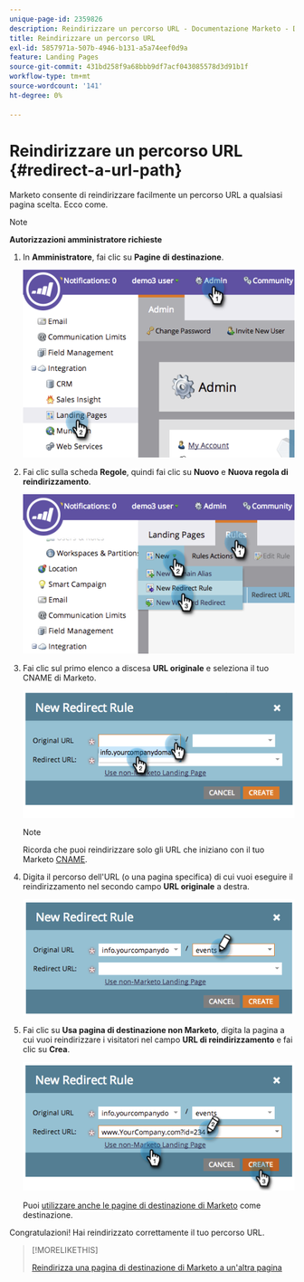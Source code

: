 ```yaml
---
unique-page-id: 2359826
description: Reindirizzare un percorso URL - Documentazione Marketo - Documentazione del prodotto
title: Reindirizzare un percorso URL
exl-id: 5857971a-507b-4946-b131-a5a74eef0d9a
feature: Landing Pages
source-git-commit: 431bd258f9a68bbb9df7acf043085578d3d91b1f
workflow-type: tm+mt
source-wordcount: '141'
ht-degree: 0%

---
```


# Reindirizzare un percorso URL {#redirect-a-url-path}

Marketo consente di reindirizzare facilmente un percorso URL a qualsiasi pagina scelta. Ecco come.

>[!NOTE]
>
>**Autorizzazioni amministratore richieste**

1. In **Amministratore**, fai clic su **Pagine di destinazione**.

   ![](assets/image2014-9-18-13-3a43-3a29.png)

1. Fai clic sulla scheda **Regole**, quindi fai clic su **Nuovo** e **Nuova regola di reindirizzamento**.

   ![](assets/image2014-9-18-13-3a43-3a40.png)

1. Fai clic sul primo elenco a discesa **URL originale** e seleziona il tuo CNAME di Marketo.

   ![](assets/image2014-9-18-13-3a43-3a49.png)

   >[!NOTE]
   >
   >Ricorda che puoi reindirizzare solo gli URL che iniziano con il tuo Marketo [CNAME](/help/marketo/product-docs/demand-generation/landing-pages/landing-page-actions/customize-your-landing-page-urls-with-a-cname.md).

1. Digita il percorso dell&#39;URL (o una pagina specifica) di cui vuoi eseguire il reindirizzamento nel secondo campo **URL originale** a destra.

   ![](assets/image2014-9-18-13-3a43-3a59.png)

1. Fai clic su **Usa pagina di destinazione non Marketo**, digita la pagina a cui vuoi reindirizzare i visitatori nel campo **URL di reindirizzamento** e fai clic su **Crea**.

   ![](assets/image2014-9-18-13-3a44-3a7.png)

   Puoi [utilizzare anche le pagine di destinazione di Marketo](/help/marketo/product-docs/demand-generation/landing-pages/landing-page-actions/redirect-a-marketo-landing-page-to-another-page.md) come destinazione.

Congratulazioni! Hai reindirizzato correttamente il tuo percorso URL.

>[!MORELIKETHIS]
>
>[Reindirizza una pagina di destinazione di Marketo a un&#39;altra pagina](/help/marketo/product-docs/demand-generation/landing-pages/landing-page-actions/redirect-a-marketo-landing-page-to-another-page.md)
